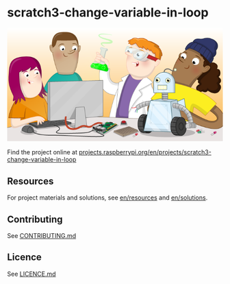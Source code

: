 # scratch3-change-variable-in-loop

![scratch3-change-variable-in-loop](banner.png)

Find the project online at [projects.raspberrypi.org/en/projects/scratch3-change-variable-in-loop](https://projects.raspberrypi.org/en/projects/scratch3-change-variable-in-loop)

## Resources
For project materials and solutions, see [en/resources](https://github.com/raspberrypilearning/scratch3-change-variable-in-loop/tree/master/en/resources) and [en/solutions](https://github.com/raspberrypilearning/scratch3-change-variable-in-loop/tree/master/en/solutions).

## Contributing
See [CONTRIBUTING.md](CONTRIBUTING.md)

## Licence
 See [LICENCE.md](LICENCE.md)